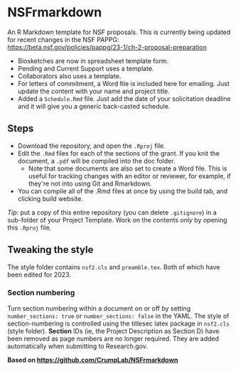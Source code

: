 # NSFrmarkdown
An R Markdown template for NSF proposals. This is currently being updated for recent changes in the NSF PAPPG: https://beta.nsf.gov/policies/pappg/23-1/ch-2-proposal-preparation

- Biosketches are now in spreadsheet template form.
- Pending and Current Support uses a template.
- Collaborators also uses a template.
- For letters of commitment, a Word file is included here for emailing. Just update the content with your name and project title.
- Added a `Schedule.Rmd` file. Just add the date of your solicitation deadline and it will give you a generic back-casted schedule.

## Steps

- Download the repository, and open the `.Rproj` file.
- Edit the `.Rmd` files for each of the sections of the grant. If you knit the document, a `.pdf` will be compiled into the doc folder.
    - Note that some documents are also set to create a Word file. This is useful for tracking changes with an editor or reviewer, for example, if they're not into using Git and Rmarkdown.
- You can compile all of the .Rmd files at once by using the build tab, and clicking build website.

*Tip*: put a copy of this entire repository (you can delete `.gitignore`) in a sub-folder of your Project Template. Work on the contents *only* by opening this `.Rproj` file.

## Tweaking the style

The style folder contains `nsf2.cls` and  `preamble.tex`. Both of which have been edited for 2023.

### Section numbering

Turn section numbering within a document on or off by setting `number_sections: true` or `number_sections: false` in the YAML. The style of section-numbering is controlled using the titlesec latex package in `nsf2.cls` (style folder). **Section** IDs (ie, the Project Description as Section D) have been removed as page numbers are no longer required. They are added automatically when submitting to Research.gov.

**Based on https://github.com/CrumpLab/NSFrmarkdown**
